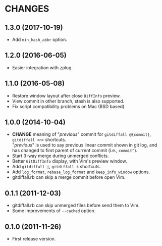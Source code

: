 CHANGES
=======

## 1.3.0 (2017-10-19)

* Add `min_hash_abbr` option.

## 1.2.0 (2016-06-05)

* Easier integration with zplug.

## 1.1.0 (2016-05-08)

* Restore window layout after close `DiffInfo` preview.
* View commit in other branch, stash is also supported.
* Fix script compatibility problems on Mac (BSD based).

## 1.0.0 (2014-10-04)

* **CHANGE** meaning of "_previous_" commit for `gitdiffall @{commit}`, `gitdiffall <n>` shortcuts.  
  "_previous_" is used to say previous linear commit shown in git log,
  and has changed to first parent of current commit (i.e., `commit^`).
* Start 3-way merge during unmerged conflicts.
* Better `GitDiffInfo` display, with Vim's preview window.
* Add `gitdiffall j`, `gitdiffall k` shortcuts.
* Add `log_format`, `rebase_log_format` and `keep_info_window` options.
* gitdiffall.rb can skip a merge commit before open Vim.

## 0.1.1 (2011-12-03)

* gitdiffall.rb can skip unmerged files before send them to Vim.
* Some improvements of `--cached` option.

## 0.1.0 (2011-11-26)

* First release version.
